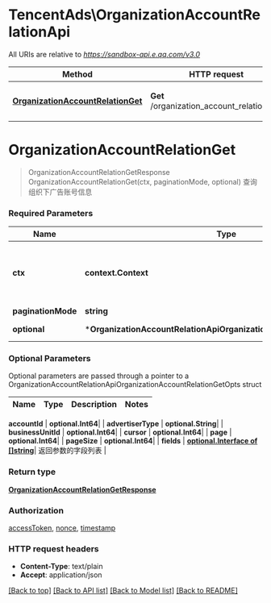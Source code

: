 # TencentAds\OrganizationAccountRelationApi

All URIs are relative to *https://sandbox-api.e.qq.com/v3.0*

Method | HTTP request | Description
------------- | ------------- | -------------
[**OrganizationAccountRelationGet**](OrganizationAccountRelationApi.md#OrganizationAccountRelationGet) | **Get** /organization_account_relation/get | 查询组织下广告账号信息


# **OrganizationAccountRelationGet**
> OrganizationAccountRelationGetResponse OrganizationAccountRelationGet(ctx, paginationMode, optional)
查询组织下广告账号信息

### Required Parameters

Name | Type | Description  | Notes
------------- | ------------- | ------------- | -------------
 **ctx** | **context.Context** | context for authentication, logging, cancellation, deadlines, tracing, etc.
  **paginationMode** | **string**|  | 
 **optional** | ***OrganizationAccountRelationApiOrganizationAccountRelationGetOpts** | optional parameters | nil if no parameters

### Optional Parameters
Optional parameters are passed through a pointer to a OrganizationAccountRelationApiOrganizationAccountRelationGetOpts struct

Name | Type | Description  | Notes
------------- | ------------- | ------------- | -------------

 **accountId** | **optional.Int64**|  | 
 **advertiserType** | **optional.String**|  | 
 **businessUnitId** | **optional.Int64**|  | 
 **cursor** | **optional.Int64**|  | 
 **page** | **optional.Int64**|  | 
 **pageSize** | **optional.Int64**|  | 
 **fields** | [**optional.Interface of []string**](string.md)| 返回参数的字段列表 | 

### Return type

[**OrganizationAccountRelationGetResponse**](OrganizationAccountRelationGetResponse.md)

### Authorization

[accessToken](../README.md#accessToken), [nonce](../README.md#nonce), [timestamp](../README.md#timestamp)

### HTTP request headers

 - **Content-Type**: text/plain
 - **Accept**: application/json

[[Back to top]](#) [[Back to API list]](../README.md#documentation-for-api-endpoints) [[Back to Model list]](../README.md#documentation-for-models) [[Back to README]](../README.md)

